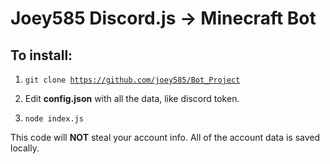 <h1>Joey585 Discord.js -> Minecraft Bot</h1>

<h2>To install:</h2>

1. <code>git clone https://github.com/joey585/Bot_Project</code>

2. Edit <strong>config.json</strong> with all the data, like discord token.

3. <code>node index.js</code>


This code will <strong>NOT</strong> steal your account info. All of the account data is saved locally.

